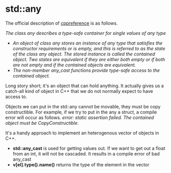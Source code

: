 # std::any
The official description of [cppreference](https://en.cppreference.com/w/cpp/utility/any) is as follows.

<em>The class any describes a type-safe container for single values of any type
* An object of class any stores an instance of any type that satisfies the constructor requirements or is empty, and this is referred to as the state of the class any object. The stored instance is called the contained object. Two states are equivalent if they are either both empty or if both are not empty and if the contained objects are equivalent.
* The non-member any_cast functions provide type-safe access to the contained object.
</em>

Long story short; it's an object that can hold anything.
It actually gives us a catch-all kind of object in C++ that we do not normally expect to have access to.

Objects we can put in the std::any cannot be movable, they must be copy constructible. For example, if we try to put in the any a struct, a compile error will occur as follows. <em>error: static assertion failed. The contained object must be CopyConstructible.</em>

It's a handy approach to implement an heterogenous vector of objects in C++.
* <strong>std::any_cast</strong> is used for getting values out. If we want to get out a float from an int, it will not be cascaded. It results in a compile error of bad any_cast
* <strong>v[el].type().name()</strong> returns the type of the element in the vector

